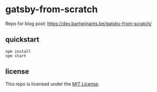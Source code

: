 # gatsby-from-scratch

Repo for blog post: https://dev.bartwijnants.be/gatsby-from-scratch/

## quickstart

```shell
npm install
npm start
```

## license

This repo is licensed under the [MIT License](LICENSE).